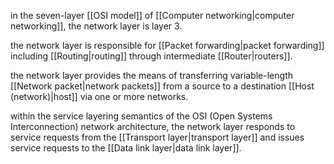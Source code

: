 in the seven-layer [[OSI model]] of [[Computer networking|computer networking]], the network layer is layer 3.

the network layer is responsible for [[Packet forwarding|packet forwarding]] including [[Routing|routing]] through intermediate [[Router|routers]].

the network layer provides the means of transferring variable-length [[Network packet|network packets]] from a source to a destination [[Host (network)|host]] via one or more networks. 

within the service layering semantics of the OSI (Open Systems Interconnection) network architecture, the network layer responds to service requests from the [[Transport layer|transport layer]] and issues service requests to the [[Data link layer|data link layer]].